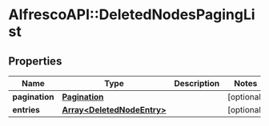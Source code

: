 # AlfrescoAPI::DeletedNodesPagingList

## Properties
Name | Type | Description | Notes
------------ | ------------- | ------------- | -------------
**pagination** | [**Pagination**](Pagination.md) |  | [optional] 
**entries** | [**Array&lt;DeletedNodeEntry&gt;**](DeletedNodeEntry.md) |  | [optional] 


